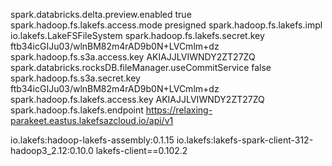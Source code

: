 spark.databricks.delta.preview.enabled true
spark.hadoop.fs.lakefs.access.mode presigned
spark.hadoop.fs.lakefs.impl io.lakefs.LakeFSFileSystem
spark.hadoop.fs.lakefs.secret.key ftb34icGIJu03/wlnBM82m4rAD9b0N+LVCmlm+dz
spark.hadoop.fs.s3a.access.key AKIAJJLVIWNDY2ZT27ZQ
spark.databricks.rocksDB.fileManager.useCommitService false
spark.hadoop.fs.s3a.secret.key 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
spark.hadoop.fs.lakefs.access.key AKIAJJLVIWNDY2ZT27ZQ
spark.hadoop.fs.lakefs.endpoint https://relaxing-parakeet.eastus.lakefsazcloud.io/api/v1


io.lakefs:hadoop-lakefs-assembly:0.1.15
io.lakefs:lakefs-spark-client-312-hadoop3_2.12:0.10.0
lakefs-client==0.102.2
